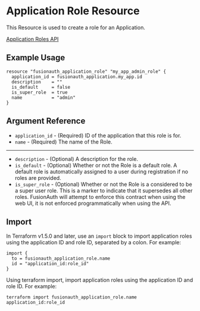 # Application Role Resource

This Resource is used to create a role for an Application.

[Application Roles API](https://fusionauth.io/docs/v1/tech/apis/applications)

## Example Usage

```hcl
resource "fusionauth_application_role" "my_app_admin_role" {
  application_id = fusionauth_application.my_app.id
  description    = ""
  is_default     = false
  is_super_role  = true
  name           = "admin"
}
```

## Argument Reference

* `application_id` - (Required) ID of the application that this role is for.
* `name` - (Required) The name of the Role.

---

* `description` - (Optional) A description for the role.
* `is_default` - (Optional) Whether or not the Role is a default role. A default role is automatically assigned to a user during registration if no roles are provided.
* `is_super_role` - (Optional) Whether or not the Role is a considered to be a super user role. This is a marker to indicate that it supersedes all other roles. FusionAuth will attempt to enforce this contract when using the web UI, it is not enforced programmatically when using the API.

## Import

In Terraform v1.5.0 and later, use an `import` block to import application roles using the application ID and role ID, separated by a colon. For example:

```hcl
import {
  to = fusionauth_application_role.name
  id = "application_id:role_id"
}
```

Using terraform import, import application roles using the application ID and role ID. For example:

```shell
terraform import fusionauth_application_role.name application_id:role_id
